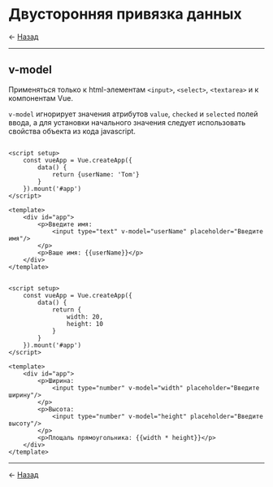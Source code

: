 # Двусторонняя привязка данных

← [Назад][back]

---

## v-model

Применяться только к html-элементам `<input>`, `<select>`, `<textarea>` и к компонентам Vue.

`v-model` игнорирует значения атрибутов `value`, `checked` и `selected` полей ввода, а для установки начального значения следует использовать свойства объекта из кода javascript.

```vue

<script setup>
    const vueApp = Vue.createApp({
        data() {
            return {userName: 'Tom'}
        }
    }).mount('#app')
</script>

<template>
    <div id="app">
        <p>Введите имя:
            <input type="text" v-model="userName" placeholder="Введите имя"/>
        </p>
        <p>Ваше имя: {{userName}}</p>
    </div>
</template>
```

```vue

<script setup>
    const vueApp = Vue.createApp({
        data() {
            return {
                width: 20,
                height: 10
            }
        }
    }).mount('#app')
</script>

<template>
    <div id="app">
        <p>Ширина:
            <input type="number" v-model="width" placeholder="Введите ширину"/>
        </p>
        <p>Высота:
            <input type="number" v-model="height" placeholder="Введите высоту"/>
        </p>
        <p>Площаль прямоугольника: {{width * height}}</p>
    </div>
</template>
```

---

← [Назад][back]

[back]: <.> "Назад к оглавлению"